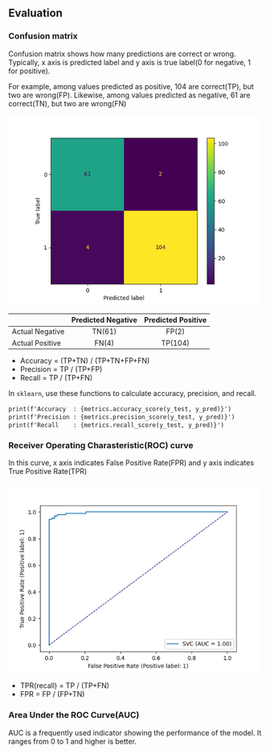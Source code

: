 ## Evaluation

### Confusion matrix

Confusion matrix shows how many predictions are correct or wrong. Typically, x axis is predicted label and y axis is true label(0 for negative, 1 for positive). 

For example, among values predicted as positive, 104 are correct(TP), but two are wrong(FP). Likewise, among values predicted as negative, 61 are correct(TN), but two are wrong(FN)

![confision matrix](/images/Confusion_matrix.png)

|   | Predicted Negative |Predicted Positive|
|---|:---:|:---:|
| Actual Negative | TN(61) | FP(2) |
| Actual Positive | FN(4) | TP(104) |

- Accuracy = (TP+TN) / (TP+TN+FP+FN)
- Precision = TP / (TP+FP)
- Recall = TP / (TP+FN) 

In `sklearn`, use these functions to calculate accuracy, precision, and recall.

```
print(f'Accuracy  : {metrics.accuracy_score(y_test, y_pred)}')
print(f'Precision : {metrics.precision_score(y_test, y_pred)}')
print(f'Recall    : {metrics.recall_score(y_test, y_pred)}')
```

### Receiver Operating Charasteristic(ROC) curve

In this curve, x axis indicates False Positive Rate(FPR) and y axis indicates True Positive Rate(TPR)

![confision matrix](/images/AUC.png)

- TPR(recall) = TP / (TP+FN)
- FPR = FP / (FP+TN)

### Area Under the ROC Curve(AUC)

AUC is a frequently used indicator showing the performance of the model. It ranges from 0 to 1 and higher is better. 
